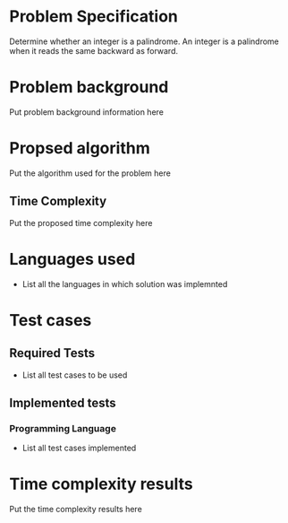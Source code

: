 # Problem Specification

  Determine whether an integer is a palindrome. An integer is a palindrome when it reads the same backward as forward.

# Problem background

  Put problem background information here

# Propsed algorithm

  Put the algorithm used for the problem here

## Time Complexity

  Put the proposed time complexity here

# Languages used

+ List all the languages in which solution was implemnted

# Test cases

## Required Tests

+ List all test cases to be used

## Implemented tests
### Programming Language

  - List all test cases implemented 

# Time complexity results

  Put the time complexity results here
